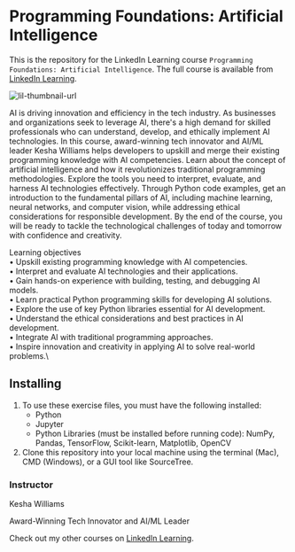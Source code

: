 # Programming Foundations: Artificial Intelligence
This is the repository for the LinkedIn Learning course `Programming Foundations: Artificial Intelligence`. The full course is available from [LinkedIn Learning][lil-course-url].

![lil-thumbnail-url]

AI is driving innovation and efficiency in the tech industry. As businesses and organizations seek to leverage AI, there's a high demand for skilled professionals who can understand, develop, and ethically implement AI technologies. In this course, award-winning tech innovator and AI/ML leader Kesha Williams helps developers to upskill and merge their existing programming knowledge with AI competencies. Learn about the concept of artificial intelligence and how it revolutionizes traditional programming methodologies. Explore the tools you need to interpret, evaluate, and harness AI technologies effectively. Through Python code examples, get an introduction to the fundamental pillars of AI, including machine learning, neural networks, and computer vision, while addressing ethical considerations for responsible development. By the end of the course, you will be ready to tackle the technological challenges of today and tomorrow with confidence and creativity.

Learning objectives\
• Upskill existing programming knowledge with AI competencies.\
• Interpret and evaluate AI technologies and their applications.\
• Gain hands-on experience with building, testing, and debugging AI models.\
• Learn practical Python programming skills for developing AI solutions.\
• Explore the use of key Python libraries essential for AI development.\
• Understand the ethical considerations and best practices in AI development.\
• Integrate AI with traditional programming approaches.\
• Inspire innovation and creativity in applying AI to solve real-world problems.\

## Installing
1. To use these exercise files, you must have the following installed:
	- Python
 	- Jupyter
  	- Python Libraries (must be installed before running code): NumPy, Pandas, TensorFlow, Scikit-learn, Matplotlib, OpenCV
2. Clone this repository into your local machine using the terminal (Mac), CMD (Windows), or a GUI tool like SourceTree.

### Instructor

Kesha Williams

Award-Winning Tech Innovator and AI/ML Leader

                            
Check out my other courses on [LinkedIn Learning](https://www.linkedin.com/learning/instructors/kesha-williams?u=104).


[0]: # (Replace these placeholder URLs with actual course URLs)

[lil-course-url]: https://www.linkedin.com/learning/programming-foundations-artificial-intelligence
[lil-thumbnail-url]: https://media.licdn.com/dms/image/D4E0DAQG5QXY-WKvRDg/learning-public-crop_675_1200/0/1723840132834?e=2147483647&v=beta&t=WokwoUw0ScwSZjgRatGUVDle4n4BcRHhqoBuOyVso7Y

